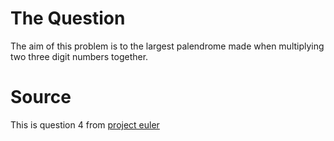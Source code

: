 # The Question

The aim of this problem is to the largest palendrome made when multiplying two three digit numbers together.


# Source
This is question 4 from [project euler](https://projecteuler.net/problem=4)
